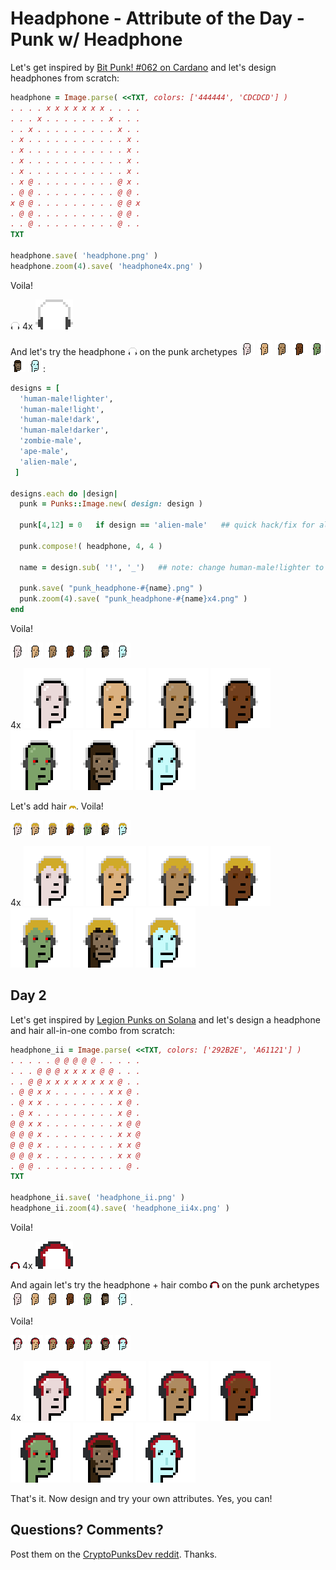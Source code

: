 # Headphone -  Attribute of the Day  -  Punk w/ Headphone


Let's get inspired by
[Bit Punk! #062 on Cardano](https://bitpunkcardano.com/bit/062/)
and let's design headphones from scratch:



``` ruby
headphone = Image.parse( <<TXT, colors: ['444444', 'CDCDCD'] )
. . . . x x x x x x x . . . .
. . . x . . . . . . . x . . .
. . x . . . . . . . . . x . .
. x . . . . . . . . . . . x .
. x . . . . . . . . . . . x .
. x . . . . . . . . . . . x .
. x . . . . . . . . . . . x .
. x @ . . . . . . . . . @ x .
. @ @ . . . . . . . . . @ @ .
x @ @ . . . . . . . . . @ @ x
. @ @ . . . . . . . . . @ @ .
. . @ . . . . . . . . . @ . .
TXT

headphone.save( 'headphone.png' )
headphone.zoom(4).save( 'headphone4x.png' )
```

Voila!

![](i/headphone.png) 4x ![](i/headphone4x.png)




And let's try the headphone ![](i/headphone.png)
on the punk archetypes
![](i/design-human-male_lighter.png)
![](i/design-human-male_light.png)
![](i/design-human-male_dark.png)
![](i/design-human-male_darker.png)
![](i/design-zombie-male.png)
![](i/design-ape-male.png)
![](i/design-alien-male.png):


``` ruby
designs = [
  'human-male!lighter',
  'human-male!light',
  'human-male!dark',
  'human-male!darker',
  'zombie-male',
  'ape-male',
  'alien-male',
 ]

designs.each do |design|
  punk = Punks::Image.new( design: design )

  punk[4,12] = 0   if design == 'alien-male'   ## quick hack/fix for alien ear

  punk.compose!( headphone, 4, 4 )

  name = design.sub( '!', '_')   ## note: change human-male!lighter to human-male_lighter

  punk.save( "punk_headphone-#{name}.png" )
  punk.zoom(4).save( "punk_headphone-#{name}x4.png" )
end
```


Voila!

![](i/punk_headphone-human-male_lighter.png)
![](i/punk_headphone-human-male_light.png)
![](i/punk_headphone-human-male_dark.png)
![](i/punk_headphone-human-male_darker.png)
![](i/punk_headphone-zombie-male.png)
![](i/punk_headphone-ape-male.png)
![](i/punk_headphone-alien-male.png)

4x
![](i/punk_headphone-human-male_lighterx4.png)
![](i/punk_headphone-human-male_lightx4.png)
![](i/punk_headphone-human-male_darkx4.png)
![](i/punk_headphone-human-male_darkerx4.png)
![](i/punk_headphone-zombie-malex4.png)
![](i/punk_headphone-ape-malex4.png)
![](i/punk_headphone-alien-malex4.png)




Let's add hair ![](i/hair.png).
Voila!

![](i/punk_headphone_ii-human-male_lighter.png)
![](i/punk_headphone_ii-human-male_light.png)
![](i/punk_headphone_ii-human-male_dark.png)
![](i/punk_headphone_ii-human-male_darker.png)
![](i/punk_headphone_ii-zombie-male.png)
![](i/punk_headphone_ii-ape-male.png)
![](i/punk_headphone_ii-alien-male.png)

4x
![](i/punk_headphone_ii-human-male_lighterx4.png)
![](i/punk_headphone_ii-human-male_lightx4.png)
![](i/punk_headphone_ii-human-male_darkx4.png)
![](i/punk_headphone_ii-human-male_darkerx4.png)
![](i/punk_headphone_ii-zombie-malex4.png)
![](i/punk_headphone_ii-ape-malex4.png)
![](i/punk_headphone_ii-alien-malex4.png)





## Day 2

Let's get inspired by
[Legion Punks on Solana](https://legionpunks.com/)
and let's design a headphone and hair all-in-one combo from scratch:



``` ruby
headphone_ii = Image.parse( <<TXT, colors: ['292B2E', 'A61121'] )
. . . . . @ @ @ @ @ . . . . .
. . . @ @ @ x x x x @ @ . . .
. . @ @ x x x x x x x x @ . .
. @ @ x x . . . . . . x x @ .
. @ x x . . . . . . . . x @ .
. @ x . . . . . . . . . x @ .
@ @ x x . . . . . . . . x @ @
@ @ @ x . . . . . . . . x x @
@ @ @ x . . . . . . . . x x @
@ @ @ x . . . . . . . . x x @
. @ @ . . . . . . . . . . @ .
TXT

headphone_ii.save( 'headphone_ii.png' )
headphone_ii.zoom(4).save( 'headphone_ii4x.png' )
```

Voila!

![](i/headphone_ii.png) 4x ![](i/headphone_ii4x.png)


And again let's try the headphone + hair combo ![](i/headphone_ii.png)
on the punk archetypes
![](i/design-human-male_lighter.png)
![](i/design-human-male_light.png)
![](i/design-human-male_dark.png)
![](i/design-human-male_darker.png)
![](i/design-zombie-male.png)
![](i/design-ape-male.png)
![](i/design-alien-male.png).

Voila!

![](i/punk_headphone_iii-human-male_lighter.png)
![](i/punk_headphone_iii-human-male_light.png)
![](i/punk_headphone_iii-human-male_dark.png)
![](i/punk_headphone_iii-human-male_darker.png)
![](i/punk_headphone_iii-zombie-male.png)
![](i/punk_headphone_iii-ape-male.png)
![](i/punk_headphone_iii-alien-male.png)

4x
![](i/punk_headphone_iii-human-male_lighterx4.png)
![](i/punk_headphone_iii-human-male_lightx4.png)
![](i/punk_headphone_iii-human-male_darkx4.png)
![](i/punk_headphone_iii-human-male_darkerx4.png)
![](i/punk_headphone_iii-zombie-malex4.png)
![](i/punk_headphone_iii-ape-malex4.png)
![](i/punk_headphone_iii-alien-malex4.png)



That's it.  Now design and try your own attributes.
Yes, you can!



## Questions? Comments?

Post them on the [CryptoPunksDev reddit](https://old.reddit.com/r/CryptoPunksDev). Thanks.



